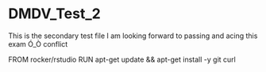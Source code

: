 # DMDV_Test_2
This is the secondary test file
I am looking forward to passing and acing this exam Ó_Ò conflict

FROM rocker/rstudio
RUN apt-get update && apt-get install -y git curl
